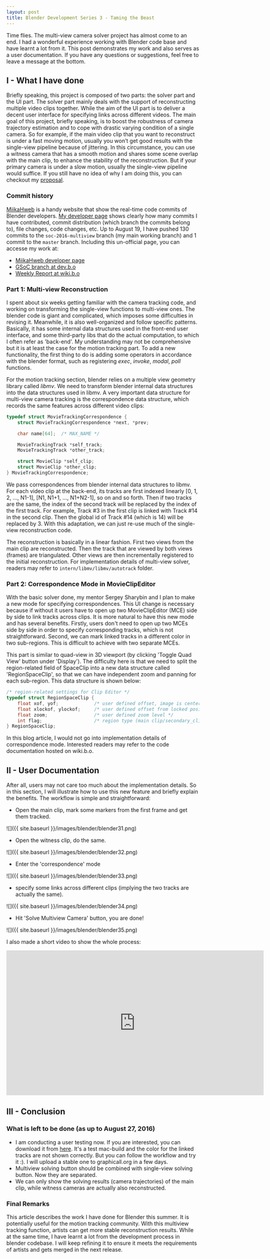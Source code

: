 ```yaml
---
layout: post
title: Blender Development Series 3 - Taming the Beast
---
```


Time flies. The multi-view camera solver project has almost come to an end. I had a wonderful experience working with Blender code base and have learnt a lot from it. This post demonstrates my work and also serves as a user documentation. If you have any questions or suggestions, feel free to leave a message at the bottom.

## I - What I have done
Briefly speaking, this project is composed of two parts: the solver part and the UI part. The solver part mainly deals with the support of reconstructing multiple video clips together. While the aim of the UI part is to deliver a decent user interface for specifying links across different videos. The main goal of this project, briefly speaking, is to boost the robustness of camera trajectory estimation and to cope with drastic varying condition of a single camera. So for example, if the main video clip that you want to reconstruct is under a fast moving motion, usually you won’t get good results with the single-view pipeline because of jittering. In this circumstance, you can use a witness camera that has a smooth motion and shares some scene overlap with the main clip, to enhance the stability of the reconstruction. But if your primary camera is under a slow motion, usually the single-view pipeline would suffice. If you still have no idea of why I am doing this, you can checkout my [proposal](https://wiki.blender.org/index.php/User:Tianwei37/GSoC_2016_Proposal).

### Commit history
[MiikaHweb](https://www.miikahweb.com/en/blender/git-statistics/branches/soc-2016-multiview) is a handy website that show the real-time code commits of Blender developers. [My developer page](https://www.miikahweb.com/en/blender/git-statistics/developers/hlzz001) shows clearly how many commits I have contributed, commit distribution (which branch the commits belong to), file changes, code changes, etc. Up to August 19, I have pushed 130 commits to the `soc-2016-multiview` branch (my main working branch) and 1 commit to the `master` branch. Including this un-official page, you can accesse my work at:

* [MiikaHweb developer page](https://www.miikahweb.com/en/blender/git-statistics/developers/hlzz001)
* [GSoC branch at dev.b.o](https://developer.blender.org/diffusion/B/history/soc-2016-multiview/)
* [Weekly Report at wiki.b.o](https://wiki.blender.org/index.php/User:Tianwei37)

### Part 1: Multi-view Reconstruction
I spent about six weeks getting familiar with the camera tracking code, and working on transforming the single-view functions to multi-view ones. The blender code is giant and complicated, which imposes some difficulties in revising it. Meanwhile, it is also well-organized and follow specific patterns. Basically, it has some internal data structures used in the front-end user interface, and some third-party libs that do the actual computation, to which I often refer as 'back-end'. My understanding may not be comprehensive but it is at least the case for the motion tracking part. To add a new functionality, the first thing to do is adding some operators in accordance with the blender format, such as registering *exec*, *invoke*, *modal*, *poll* functions. 

For the motion tracking section, blender relies on a multiple view geometry library called *libmv*. We need to transform blender internal data structures into the data structures used in libmv. A very important data structure for multi-view camera tracking is the correspondence data structure, which records the same features across different video clips:

```cpp
typedef struct MovieTrackingCorrespondence {
    struct MovieTrackingCorrespondence *next, *prev;

    char name[64];  /* MAX_NAME */

    MovieTrackingTrack *self_track;
    MovieTrackingTrack *other_track;

    struct MovieClip *self_clip;
    struct MovieClip *other_clip;
} MovieTrackingCorrespondence;
```

We pass correspondences from blender internal data structures to libmv. For each video clip at the back-end, its tracks are first indexed linearly [0, 1, 2, ..., N1-1], [N1, N1+1, ..., N1+N2-1], so on and so forth. Then if two tracks are the same, the index of the second track will be replaced by the index of the first track. For example, Track #3 in the first clip is linked with Track #14 in the second clip. Then the global id of Track #14 (which is 14) will be replaced by 3. With this adaptation, we can just re-use much of the single-view reconstruction code. 

The reconstruction is basically in a linear fashion. First two views from the main clip are reconstructed. Then the track that are viewed by both views (frames) are triangulated. Other views are then incrementally registered to the initial reconstruction. For implementation details of multi-view solver, readers may refer to `intern/libmv/libmv/autotrack` folder.

### Part 2: Correspondence Mode in MovieClipEditor
With the basic solver done, my mentor Sergey Sharybin and I plan to make a new mode for specifying correspondences. This UI change is necessary because if without it users have to open up two MovieClipEditor (MCE) side by side to link tracks across clips. It is more natural to have this new mode and has several benefits. Firstly, users don't need to open up two MCEs side by side in order to specify corresponding tracks, which is not straightforward. Second, we can mark linked tracks in a different color in two sub-regions. This is difficult to achieve with two separate MCEs.

This part is similar to quad-view in 3D viewport (by clicking 'Toggle Quad View' button under 'Display'). The difficulty here is that we need to split the region-related field of SpaceClip into a new data structure called 'RegionSpaceClip', so that we can have independent zoom and panning for each sub-region. This data structure is shown below:

```cpp
/* region-related settings for Clip Editor */
typedef struct RegionSpaceClip {
    float xof, yof;             /* user defined offset, image is centered */
    float xlockof, ylockof;     /* user defined offset from locked position */
    float zoom;                 /* user defined zoom level */
    int flag;                   /* region type (main clip/secondary_clip), used in correspondence mode */
} RegionSpaceClip;
```

In this blog article, I would not go into implementation details of correspondence mode. Interested readers may refer to the code documentation hosted on wiki.b.o.

## II - User Documentation
After all, users may not care too much about the implementation details. So in this section, I will illustrate how to use this new feature and briefly explain the benefits. The workflow is simple and straightforward:

* Open the main clip, mark some markers from the first frame and get them tracked.

![]({{ site.baseurl }}/images/blender/blender31.png)

* Open the witness clip, do the same.

![]({{ site.baseurl }}/images/blender/blender32.png)

* Enter the 'correspondence' mode

![]({{ site.baseurl }}/images/blender/blender33.png)

* specify some links across different clips (implying the two tracks are actually the same).

![]({{ site.baseurl }}/images/blender/blender34.png)

* Hit 'Solve Multiview Camera' button, you are done!

![]({{ site.baseurl }}/images/blender/blender35.png)

I also made a short video to show the whole process:

<iframe width="672" height="378" src="https://www.youtube.com/embed/aZlu_Q5z7i8" frameborder="0" allowfullscreen></iframe>

## III - Conclusion

### What is left to be done (as up to August 27, 2016)
* I am conducting a user testing now. If you are interested, you can download it from [here](http://download.blender.org/ftp/incoming/Blender-multiview-mac-new.zip). It's a test mac-build and the color for the linked tracks are not shown correctly. But you can follow the workflow and try it :). I will upload a stable one to graphicall.org in a few days.
* Multiview solving button should be combined with single-view solving button. Now they are separated.
* We can only show the solving results (camera trajectories) of the main clip, while witness cameras are actually also reconstructed.

### Final Remarks
This article describes the work I have done for Blender this summer. It is potentially useful for the motion tracking community. With this multiview tracking function, artists can get more stable reconstruction results. While at the same time, I have learnt a lot from the development process in blender codebase. I will keep refining it to ensure it meets the requirements of artists and gets merged in the next release.

